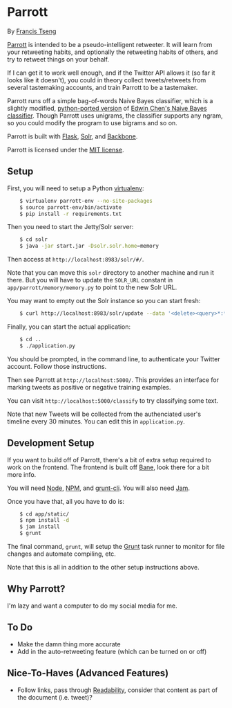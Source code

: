 Parrott
=======
By [Francis Tseng](http://supermedes.com)

[Parrott](http://supermedes.com/labs/parrott/) is intended to be a pseudo-intelligent retweeter. It will learn
from your retweeting habits, and optionally the retweeting habits of
others, and try to retweet things on your behalf.

If I can get it to work well enough, and if the Twitter API allows it
(so far it looks like it doesn't), you could in theory collect
tweets/retweets from several tastemaking accounts, and train Parrott to
be a tastemaker.

Parrott runs off a simple bag-of-words Naive Bayes classifier, which is
a slightly modified, [python-ported
version](https://github.com/ftzeng/naivebayes) of [Edwin Chen's Naive Bayes
classifier](http://goo.gl/uLmBf). Though Parrott uses unigrams, the
classifier supports any ngram, so you could modify the program to use
bigrams and so on.

Parrott is built with [Flask](http://flask.pocoo.org/), [Solr](https://lucene.apache.org/solr/), and [Backbone](http://backbonejs.org/).

Parrott is licensed under the [MIT
license](https://github.com/ftzeng/parrott/blob/master/LICENSE.txt).

## Setup
First, you will need to setup a Python
[virtualenv](http://www.virtualenv.org/en/latest/):
``` bash
    $ virtualenv parrott-env --no-site-packages
    $ source parrott-env/bin/activate
    $ pip install -r requirements.txt
```

Then you need to start the Jetty/Solr server:
``` bash
    $ cd solr
    $ java -jar start.jar -Dsolr.solr.home=memory
```
Then access at `http://localhost:8983/solr/#/`.

Note that you can move this `solr` directory to another machine and run
it there. But you will have to update the `SOLR_URL` constant in
`app/parrott/memory/memory.py` to point to the new Solr URL.

You may want to empty out the Solr instance so you can start fresh:
``` bash
    $ curl http://localhost:8983/solr/update --data '<delete><query>*:*</query></delete>' -H 'Content-type:text/xml; charset=utf-8'; curl http://localhost:8983/solr/update --data '<commit/>' -H 'Content-type:text/xml; charset=utf-8'"
```

Finally, you can start the actual application:
``` bash
    $ cd ..
    $ ./application.py
```

You should be prompted, in the command line, to authenticate your
Twitter account. Follow those instructions.

Then see Parrott at `http://localhost:5000/`. This provides an interface
for marking tweets as positive or negative training examples.

You can visit `http://localhost:5000/classify` to try classifying some
text.

Note that new Tweets will be collected from the authenciated user's
timeline every 30 minutes. You can edit this in `application.py`.


## Development Setup
If you want to build off of Parrott, there's a bit of extra setup required to
work on the frontend. The frontend is built off
[Bane](https://github.com/ftzeng/bane), look there for a bit more info.

You will need [Node](http://nodejs.org/), 
[NPM](https://npmjs.org/), and
[grunt-cli](https://github.com/gruntjs/grunt-cli). You will also need [Jam](http://jamjs.org/).

Once you have that, all you have to do is:
``` bash
    $ cd app/static/
    $ npm install -d
    $ jam install
    $ grunt
```
The final command, `grunt`, will setup the [Grunt](http://gruntjs.com/) task runner to monitor for file changes and automate compiling, etc.

Note that this is all in addition to the other setup instructions above.

## Why Parrott?
I'm lazy and want a computer to do my social media for me.


## To Do
* Make the damn thing more accurate
* Add in the auto-retweeting feature (which can be turned on or off)

## Nice-To-Haves (Advanced Features)
* Follow links, pass through
	[Readability](https://github.com/buriy/python-readability), consider
	that content as part of the document (i.e. tweet)?